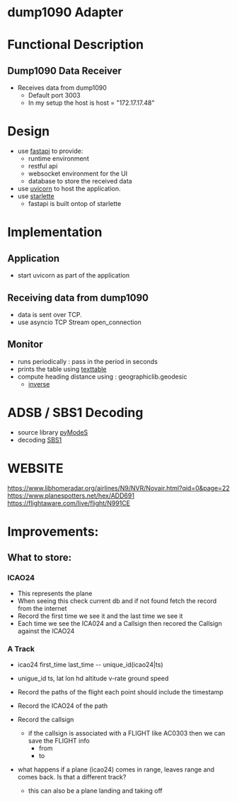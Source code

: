 # dump1090 Adapter

# Functional Description

## Dump1090 Data Receiver

* Receives data from dump1090
    * Default port 3003
    * In my setup the host is host = "172.17.17.48"


# Design

* use [fastapi](https://github.com/tiangolo/fastapi) to provide:
    * runtime environment
    * restful api
    * websocket environment for the UI
    * database to store the received data
* use [uvicorn](https://www.uvicorn.org) to host the application.
* use [starlette](https://www.starlette.io)
    * fastapi is built ontop of starlette

# Implementation

## Application

* start uvicorn as part of the application

## Receiving data from dump1090

* data is sent over  TCP.
* use asyncio TCP Stream open_connection

## Monitor

* runs periodically : pass in the period in seconds
* prints the table using [texttable](https://github.com/foutaise/texttable/)
* compute heading distance using : geographiclib.geodesic
     * [inverse](https://geographiclib.sourceforge.io/html/python/code.html#geographiclib.geodesic.Geodesic.Inverse)

# ADSB / SBS1 Decoding

* source library [pyModeS](https://github.com/junzis/pyModeS)
* decoding  [SBS1](http://woodair.net/sbs/article/barebones42_socket_data.htm)


# WEBSITE

https://www.libhomeradar.org/airlines/N9/NVR/Novair.html?qid=0&page=22
https://www.planespotters.net/hex/ADD691
https://flightaware.com/live/flight/N991CE

# Improvements:
## What to store:

### ICAO24

* This represents the plane
* When seeing this check current db and if not found fetch the record from the internet
* Record the first time we see it and the last time we see it
* Each time we see the ICA024 and a Callsign then recored the Callsign against the ICAO24

### A Track

* icao24 <callsign> first_time last_time  -- unique_id(icao24|ts)
* unigue_id ts, lat lon hd altitude v-rate ground speed
* Record the paths of the flight each point should include the timestamp
* Record the ICAO24 of the path
* Record the callsign
    * if the callsign is associated with a FLIGHT like AC0303 then we can save the FLIGHT info
        * from
        * to

* what happens if a plane (icao24) comes in range, leaves range and comes back.  Is that a different track?
    * this can also be a plane landing and taking off
